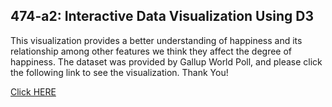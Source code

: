 ## 474-a2: Interactive Data Visualization Using D3

This visualization provides a better understanding of happiness and its relationship among other features we think they affect the degree of happiness. The dataset was provided by Gallup World Poll, and please click the following link to see the visualization. Thank You!  
  
[Click HERE](http://sunho0301.github.io)   
  

